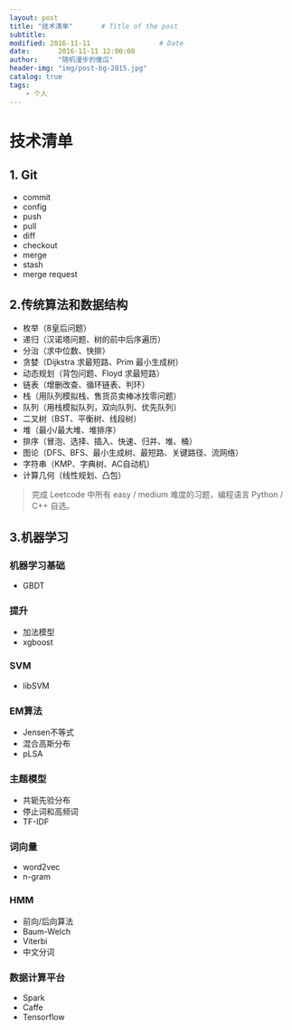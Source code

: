 ```yaml
---
layout: post
title: "技术清单"       # Title of the post
subtitle:
modified: 2016-11-11                 # Date
date:       2016-11-11 12:00:00
author:     "随机漫步的傻瓜"
header-img: "img/post-bg-2015.jpg"
catalog: true
tags:
    - 个人
---
```


# 技术清单

## 1. Git
- commit
- config
- push
- pull
- diff
- checkout
- merge
- stash
- merge request

## 2.传统算法和数据结构
 - 枚举（8皇后问题）
 - 递归（汉诺塔问题、树的前中后序遍历）
 - 分治（求中位数、快排）
 - 贪婪（Dijkstra 求最短路、Prim 最小生成树）
 - 动态规划（背包问题、Floyd 求最短路）
 - 链表（增删改查、循环链表、判环）
 - 栈（用队列模拟栈、售货员卖棒冰找零问题）
 - 队列（用栈模拟队列，双向队列、优先队列）
 - 二叉树（BST、平衡树、线段树）
 - 堆（最小/最大堆、堆排序）
 - 排序（冒泡、选择、插入、快速、归并、堆、桶）
 - 图论（DFS、BFS、最小生成树、最短路、关键路径、流网络）
 - 字符串（KMP、字典树、AC自动机）
 - 计算几何（线性规划、凸包）

>完成 Leetcode 中所有 easy / medium 难度的习题，编程语言 Python / C++ 自选。


## 3.机器学习

### 机器学习基础
- GBDT

### 提升
- 加法模型
- xgboost

### SVM
- libSVM

### EM算法
- Jensen不等式
- 混合高斯分布
- pLSA

### 主题模型
- 共轭先验分布
- 停止词和高频词
- TF-IDF

### 词向量
- word2vec
- n-gram

### HMM
- 前向/后向算法
- Baum-Welch
- Viterbi
- 中文分词

### 数据计算平台
- Spark
- Caffe
- Tensorflow
